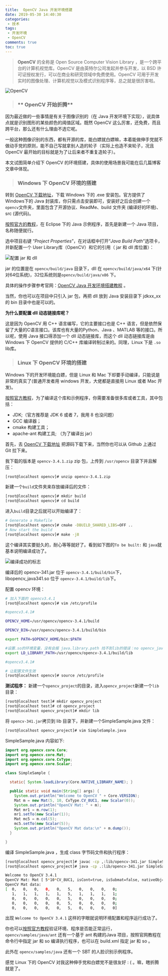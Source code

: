 ```yaml
---
title:  OpenCV Java 开发环境搭建
date: 2019-05-30 14:40:30
categories:
 - 技术
tags:
 - 开发环境
 - OpenCV
comments: true
toc: true
---
```




>**OpenCV** 的全称是 Open Source Computer Vision Library ，是一个跨平台的计算机视觉库。OpenCV 是由英特尔公司发起并参与开发，以 BSD 许可证授权发行，可以在商业和研究领域中免费使用。OpenCV 可用于开发实时的图像处理、计算机视觉以及模式识别程序等，总之就是很厉害啦。

![OpenCV](https://upload.wikimedia.org/wikipedia/commons/thumb/5/53/OpenCV_Logo_with_text.png/225px-OpenCV_Logo_with_text.png)

>### ** OpenCV 开始折腾**

因为最近做的一些事情是有关于图像识别的（在 Java 开发环境下实现），说具体点就是识别图形的某些颜色的阈值区域。既然 OpenCV 这么厉害，还免费，而且跨平台，那么还有什么理由不选它呢。

一般这种图像识别的东西，都有开源的库，能白嫖就白嫖嘛，本着能做伸手党就不做动手党的原则，能不自己写就拿别人造的轮子（实际上也造不来轮子，况且 OpenCV 最开始的目标就是为了让后来者不重复造轮子）。

<!--more-->

本文试图简单介绍下 OpenCV 的环境搭建，具体的使用场景我可能在后几篇博客文章中体现。

>### **Windows 下 OpenCV 环境的搭建**

转到 [OpenCV 下载地址](https://opencv.org/releases/)，下载 Windows 下的 .exe 安装包。官方提供了Windows下的 Java 封装库，你只需点击安装即可，安装好之后会创建一个`opencv`文件夹，里面包含了开源协议、ReadMe、build 文件夹 (编译好的环境)、src (源代码)。

[按照官方的教程](https://docs.opencv.org/2.4.4-beta/doc/tutorials/introduction/desktop_java/java_dev_intro.html)，在 Eclipse 下的 Java 示例程序，首先是新建一个 Java 项目，名称随便就行。

选中项目右键 “_Project Properties_”，在对话框中打开“_Java Build Path_”选项卡，并新配置一个 User Library库（OpenCV）和它的引用（ jar 和 dll 库位置）：

![配置 jar 和 dll](https://docs.opencv.org/2.4.4-beta/_images/eclipse_user_lib7.png)

jar 的位置是在 `opencv/build/java` 目录下，dll 在 `opencv/build/java/x64` 下(针对64位系统)，32位系统则是`opencv/build/java/x86` 下。

具体的操作步骤参考官网：[OpenCV Java 开发环境搭建教程](https://docs.opencv.org/2.4.4-beta/doc/tutorials/introduction/desktop_java/java_dev_intro.html) 。

当然，你也可以在项目中只引入 jar 包，再把 dll 放到 Java 安装目录下 jdkxx_xx 的 bin 目录中也是可以的。

**为什么要配置 dll 动态链接库呢？**

这是因为 OpenCV 用 C++ 语言编写，它的主要接口也是 C++ 语言，但是依然保留了大量的C语言接口。该库也有大量的Python、Java 、MATLAB 等的接口。所以呢，使用 Java 接口得添加一个 dll 动态链接库，而这个 dll 动态链接库是由 Windows 下 OpenCV 提供的 C/C++ 库编译转制过来的。同理，Linux 下是 `.so` lib库。

>### **Linux 下 OpenCV 环境的搭建**

Windows 下的开发环境能白嫖，但是 Linux 和 Mac 下却要手动编译，只能说是非常的真实了(普通开发者用 windows 开发，大佬都是直接用 Linux 或者 Mac 开发)。

[按照官方教程](https://docs.opencv.org/3.4.1/d9/d52/tutorial_java_dev_intro.html)，为了编译这个库和示例程序，你需要准备很多库或者工具，其中包括：
*   JDK;（官方推荐是 JDK 6 或者 7，我用 8 也没问题）
*   GCC 编译器；
*   cmake 构建工具；
*   apache-ant 构建工具; （为了编译出 jar）

首先，去 [OpenCV 下载地址](https://opencv.org/releases/) 把源码下载下来，当然你也可以从 Github 上通过 Git 拉下来。

我下载的版本是 `opencv-3.4.1.zip` zip 包，上传到 `/usr/opencv` 目录下并且解压：

```sh
[root@localhost opencv]# unzip opencv-3.4.1.zip
```

新建一个`build`文件夹来存放编译后的文件：
```sh
[root@localhost opencv]# mkdir build
[root@localhost opencv]# cd build
```

进入`build`目录之后就可以开始编译了：
```sh
# Generate a Makefile
[root@localhost opencv]# cmake -DBUILD_SHARED_LIBS=OFF ..
# Now start the build
[root@localhost opencv]# make -j8
```

这个编译其实要挺久的，耐心等等就好了。看到如下图的`To be built:` 和 `java`就基本说明编译成功了。

![编译成功的标志](https://docs.opencv.org/3.4.1/cmake_output.png)

编译后的 opencv-341.jar 位于 `opencv-3.4.1/build/bin`下，libopencv_java341.so 位于 `opencv-3.4.1/build/lib`下。

配置 opencv 环境：
```sh
# 加入下面的 opencv3.4.1
[root@localhost opencv]# vim /etc/profile

#opencv3.4.1#

OPENCV_HOME=/usr/opencv/opencv-3.4.1/build

OPENCV_BIN=/usr/opencv/opencv-3.4.1/build/bin

export PATH=$OPENCV_HOME/bin:$PATH

#设置.so的环境变量，没有会报 java.library.path 找不到lib的错误：no opencv_java341 in java.library.path。
export LD_LIBRARY_PATH=/usr/opencv/opencv-3.4.1/build/lib

#opencv3.4.1#

# 让配置文件生效
[root@localhost opencv]# source /etc/profile

```

**测试程序：**
新建一个`opencv_project`的目录，进入`opencv_project`新建一个`lib`目录：
```sh
[root@localhost test]# mkdir opencv_project
[root@localhost test]# cd opencv_project
[root@localhost opencv_project]# mkdir lib
```

将 `opencv-341.jar`拷贝到 lib 目录下，并新建一个SimpleSample.java 文件：
```sh
[root@localhost opencv_project]# vim SimpleSample.java
```

SimpleSample.java 内容如下:
```java
import org.opencv.core.Core;
import org.opencv.core.Mat;
import org.opencv.core.CvType;
import org.opencv.core.Scalar;

class SimpleSample {

  static{ System.loadLibrary(Core.NATIVE_LIBRARY_NAME); }

  public static void main(String[] args) {
    System.out.println("Welcome to OpenCV " + Core.VERSION);
    Mat m = new Mat(5, 10, CvType.CV_8UC1, new Scalar(0));
    System.out.println("OpenCV Mat: " + m);
    Mat mr1 = m.row(1);
    mr1.setTo(new Scalar(1));
    Mat mc5 = m.col(5);
    mc5.setTo(new Scalar(5));
    System.out.println("OpenCV Mat data:\n" + m.dump());
  }

}

```

编译 SimpleSample.java ，生成 class 字节码文件和执行程序：
```sh
[root@localhost opencv_project]# javac -cp ,:lib/opencv-341.jar SimpleSample.java 
[root@localhost opencv_project]# java -cp .:lib/opencv-341.jar SimpleSample

Welcome to OpenCV 3.4.1
OpenCV Mat: Mat [ 5*10*CV_8UC1, isCont=true, isSubmat=false, nativeObj=0x7f861c124550, dataAddr=0x7f861c1245c0 ]
OpenCV Mat data:
[  0,   0,   0,   0,   0,   5,   0,   0,   0,   0;
   1,   1,   1,   1,   1,   5,   1,   1,   1,   1;
   0,   0,   0,   0,   0,   5,   0,   0,   0,   0;
   0,   0,   0,   0,   0,   5,   0,   0,   0,   0;
   0,   0,   0,   0,   0,   5,   0,   0,   0,   0]

```

出现 `Welcome to OpenCV 3.4.1` 这样的字眼就说明环境配置和程序运行成功了。

你也可以[按照官方教程](https://docs.opencv.org/3.4.1/d9/d52/tutorial_java_dev_intro.html)验证环境、程序是否能正常运行，`opencv/samples/java/ant` 还有一个基于 ant 构建的Java 项目，按照官网教程在命令行中指定 jar 和 so 编译执行程序，也可以在 build.xml 指定 jar 和 so 。

此外在 `opencv/samples/java` 还有一个 SBT 的人脸识别示例程序。

感觉 Linux 下的 OpenCV 对我这种伸手党和白嫖党不是很友好 : ( 。嘛，瞎折腾就是了。